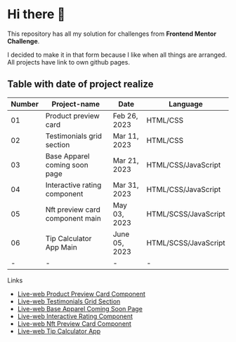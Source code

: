# Hi there 👋

This repository has all my solution for challenges from **Frontend Mentor Challenge**.

I decided to make it in that form because I like when all things are arranged. All projects have link to own github pages.

## Table with date of project realize

Number|Project-name |Date|Language
-|-|-|-
01|Product preview card|Feb 26, 2023|HTML/CSS
02|Testimonials grid section|Mar 11, 2023|HTML/CSS
03|Base Apparel coming soon page|Mar 21, 2023|HTML/CSS/JavaScript 
04|Interactive rating component|Mar 31, 2023|HTML/CSS/JavaScript 
05|Nft preview card component main|May 03, 2023|HTML/SCSS/JavaScript
06|Tip Calculator App Main|June 05, 2023|HTML/SCSS/JavaScript
-|-|-|-


Links
- [Live-web Product Preview Card Component](https://klaudiapalubska.github.io/product-preview-card-component.github.io/)
- [Live-web Testimonials Grid Section](https://klaudiapalubska.github.io/testimonials-grid-section.github.io/)
- [Live-web Base Apparel Coming Soon Page](https://klaudiapalubska.github.io/base-apparel-coming-soon-page.github.io/)
- [Live-web Interactive Rating Component](https://klaudiapalubska.github.io/interactive-rating-component.github.io/)
- [Live-web Nft Preview Card Component](https://main--amazing-souffle-dec1a0.netlify.app)
- [Live-web Tip Calculator App](https://647e3ffeeb86c8174536064d--earnest-speculoos-f37771.netlify.app)
